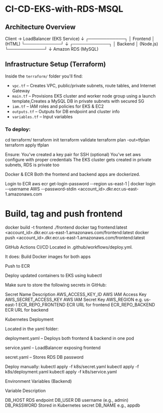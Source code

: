 # CI-CD-EKS-with-RDS-MSQL

## Architecture Overview

Client → LoadBalancer (EKS Service)
↓
┌────────────┐
│ Frontend │ (HTML)
└────────────┘
↓
┌────────────┐
│ Backend │ (Node.js)
└────────────┘
↓
Amazon RDS (MySQL)



## Infrastructure Setup (Terraform)

Inside the `terraform/` folder you'll find:

- `vpc.tf` – Creates VPC, public/private subnets, route tables, and Internet Gateway
- `main.tf` – Provisions EKS cluster and worker node group using a launch template,Creates a MySQL DB in private subnets with secured SG
- `iam.tf` – IAM roles and policies for EKS & EC2
- `outputs.tf` – Outputs for DB endpoint and cluster info
- `variables.tf` – Input variables

### To deploy:
cd terraform/
terraform init
terraform validate
terraform plan -out=tfplan
terraform apply tfplan

Ensure:
You’ve created a key pair for SSH (optional)
You’ve set aws configure with proper credentials
The EKS cluster gets created in private subnets, RDS is private too


Docker & ECR
Both the frontend and backend apps are dockerized.

 Login to ECR
aws ecr get-login-password --region us-east-1 | docker login --username AWS --password-stdin <account_id>.dkr.ecr.us-east-1.amazonaws.com

# Build, tag and push frontend
docker build -t frontend ./frontend
docker tag frontend:latest <account_id>.dkr.ecr.us-east-1.amazonaws.com/frontend:latest
docker push <account_id>.dkr.ecr.us-east-1.amazonaws.com/frontend:latest

 GitHub Actions CI/CD
Located in .github/workflows/deploy.yml.

It does:
Build Docker images for both apps

Push to ECR

Deploy updated containers to EKS using kubectl

Make sure to store the following secrets in GitHub:

Secret Name	         Description
AWS_ACCESS_KEY_ID	AWS IAM Access Key
AWS_SECRET_ACCESS_KEY	AWS IAM Secret Key
AWS_REGION	        e.g. us-east-1
ECR_REPO_FRONTEND	ECR URL for frontend
ECR_REPO_BACKEND	ECR URL for backend

 Kubernetes Deployment
 
Located in the yaml folder:

deployment.yaml – Deploys both frontend & backend in one pod

service.yaml – LoadBalancer exposing frontend

secret.yaml – Stores RDS DB password

Deploy manually:
kubectl apply -f k8s/secret.yaml
kubectl apply -f k8s/deployment.yaml
kubectl apply -f k8s/service.yaml

Environment Variables (Backend)

Variable	Description

DB_HOST	RDS endpoint
DB_USER	DB username (e.g., admin)
DB_PASSWORD	Stored in Kubernetes secret
DB_NAME	e.g., appdb
